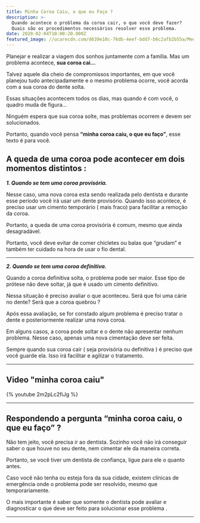 ```yaml
---
title: Minha Coroa Caiu, o que eu Faço ?
description: >-
  Quando acontece o problema da coroa cair, o que você deve fazer? 
  Quais são os procedimentos necessários resolver esse problema.
date: 2020-02-04T10:00:20.000Z
featured_image: //ucarecdn.com/d639e10c-76db-4eef-bdd7-b6c2afb2b55a/Medo-de-dentista.png
---
```

Planejar e realizar a viagem dos sonhos juntamente com a família. Mas um problema acontece, **sua coroa cai...**

Talvez aquele dia cheio de compromissos importantes, em que você planejou tudo antecipadamente e o mesmo problema ocorre, você acorda com a sua coroa do dente solta. 

Essas situações acontecem todos os dias, mas quando é com você, o quadro muda de figura...

Ninguém espera que sua coroa solte, mas problemas ocorrem e devem ser solucionados. 

Portanto, quando você pensa **“minha coroa caiu, o que eu faço”**, esse texto é para você. 

## A queda de uma coroa pode acontecer em dois momentos distintos :

***1. Quando se tem uma coroa provisória.*** 

Nesse caso, uma nova coroa esta sendo realizada pelo dentista e durante esse período você irá usar um dente provisório. Quando isso acontece, é preciso usar um cimento temporário ( mais fraco) para facilitar a remoção da coroa.

Portanto, a queda de uma coroa provisória é comum, mesmo que ainda desagradável. 

Portanto, você deve evitar de comer chicletes ou balas que “grudam” e também ter cuidado na hora de usar o fio dental. 

---

***2. Quando se tem uma coroa definitiva.*** 

Quando a coroa definitiva solta, o problema pode ser maior. Esse tipo de prótese não deve soltar, já que é usado um cimento definitivo. 

Nessa situação é preciso avaliar o que aconteceu. Será que foi uma cárie no dente? Será que a coroa quebrou ? 

Após essa avaliação, se for constado algum problema é preciso tratar o dente e posteriormente realizar uma nova coroa. 

Em alguns casos, a coroa pode soltar e o dente não apresentar nenhum problema. Nesse caso, apenas uma nova cimentação deve ser feita. 

Sempre quando sua coroa cair ( seja provisória ou definitiva ) é preciso que você guarde ela. Isso irá facilitar e agilizar o tratamento. 

---
## Video "minha coroa caiu"

{% youtube 2m2pLc2fiJg %}

---

## Respondendo a pergunta “minha coroa caiu, o que eu faço” ?

Não tem jeito, você precisa ir ao dentista. Sozinho você não irá conseguir saber o que houve no seu dente, nem cimentar ele da maneira correta. 

Portanto, se você tiver um dentista de confiança, ligue para ele o quanto antes. 

Caso você não tenha ou esteja fora da sua cidade, existem clínicas de emergência onde o problema pode ser resolvido, mesmo que temporariamente. 

O mais importante é saber que somente o dentista pode avaliar e diagnosticar o que deve ser feito para solucionar esse problema .

---
